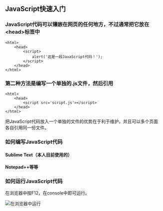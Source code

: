 ## JavaScript快速入门
### JavaScript代码可以镶嵌在网页的任何地方，不过通常把它放在&lt;head&gt;标签中
````
<html>
	<head>
		<script>
			alert('这是一段JavaScript代码！');
		</script>
	</head>
</html>
````
### 第二种方法是编写一个单独的.js文件，然后引用
````
<html>
	<head>
		<script src='script.js'></script>
	</head>
</html>
````
把JavaScript代码放入一个单独的文件的优势在于利于维护，并且可以多个页面各自引用同一份文件。

### 如何编写JavaScript代码
#### Sublime Text（本人目前使用的）
#### Notepad++等等

### 如何运行JavaScript代码
在浏览器中按F12，在console中即可运行。

![在浏览器中运行](http://upload-images.jianshu.io/upload_images/5531033-fe064f0679c96bcf.png?imageMogr2/auto-orient/strip%7CimageView2/2/w/1240)